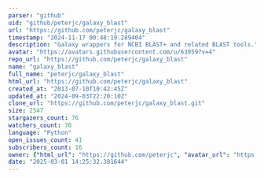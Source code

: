 ```yaml
---
parser: "github"
uid: "github/peterjc/galaxy_blast"
url: "https://github.com/peterjc/galaxy_blast"
timestamp: "2024-11-17 00:48:19.289404"
description: "Galaxy wrappers for NCBI BLAST+ and related BLAST tools."
avatar: "https://avatars.githubusercontent.com/u/63959?v=4"
repo_url: "https://github.com/peterjc/galaxy_blast"
name: "galaxy_blast"
full_name: "peterjc/galaxy_blast"
html_url: "https://github.com/peterjc/galaxy_blast"
created_at: "2013-07-10T10:42:45Z"
updated_at: "2024-09-03T22:20:10Z"
clone_url: "https://github.com/peterjc/galaxy_blast.git"
size: 2547
stargazers_count: 76
watchers_count: 76
language: "Python"
open_issues_count: 41
subscribers_count: 16
owner: {"html_url": "https://github.com/peterjc", "avatar_url": "https://avatars.githubusercontent.com/u/63959?v=4", "login": "peterjc", "type": "User"}
date: "2025-03-01 14:25:32.381644"
---
```

